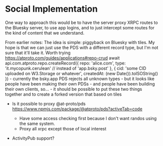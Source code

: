 
# Social Implementation

One way to approach this would be to have the server proxy XRPC routes to the Bluesky
server, to use app logins, and to just intercept some routes for the kind of content
that we understand.

From earlier notes:
    The idea is simple: piggyback on Bluesky with tiles.
    My hope is that we can just use the PDS with a different
    record type, but I'm not sure that it'll take it. Worth
    trying https://atproto.com/guides/applications#repo-crud
    await api.com.atproto.repo.createRecord({
      repo: 'alice.com',
      type: 'it.mycopunk.cerulean' // instead of 'app.bsky.post'
    }, {
      cid: 'some CID uploaded on W3.Storage or whatever',
      createdAt: (new Date()).toISOString()
    })
    - currently the bsky.app PDS rejects all unknown types
    - but it looks like people have been making their own
      PDSs
    - and people have been building their own clients, so…
    - it should be possible to put these two things together
      and to create a forked version that based on tiles

- Is it possible to proxy @at-proto/pds https://www.npmjs.com/package/@atproto/pds?activeTab=code
  - Have some access checking first because I don't want randos using the same system.
  - Proxy all xrpc except those of local interest

- ActivityPub support?

